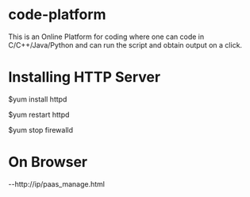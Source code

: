 # code-platform

This is an Online Platform for coding where one can code in C/C++/Java/Python and can run the script and obtain output on a click.

# Installing HTTP Server

$yum install httpd

$yum restart httpd

$yum stop firewalld

# On Browser

--http://ip/paas_manage.html
